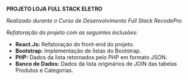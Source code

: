 **PROJETO LOJA FULL STACK ELETRO**

_Realizado durante o Curso de Desenvolvimento Full Stack RecodePro_

_Refatoração do projeto com as seguintes inclusões:_

* **React.Js:** Refatoração do front-end do projeto. <br/>
* **Bootstrap:** Implementação de listas do Bootstrap. <br/>
* **PHP:** Dados da lista retornados pelo PHP em formato JSON. <br/>
* **Banco de Dados:** Dados da lista originários de JOIN das tabelas Produtos e Categorias. <br/>
